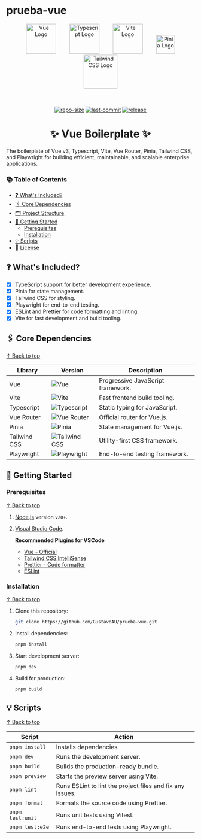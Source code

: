 # prueba-vue

<div align="center">
<a href="https://vuejs.org/" target="blank" style="margin: 0 1rem;"><img src="https://router.vuejs.org/logo.svg" width="80" alt="Vue Logo" /></a>
<a href="https://www.typescriptlang.org/" target="blank" style="margin: 0 1rem;"><img src="https://upload.wikimedia.org/wikipedia/commons/thumb/4/4c/Typescript_logo_2020.svg/1024px-Typescript_logo_2020.svg.png?20210506173343" width="80" alt="Typescript Logo" /></a>
<a href="https://vitejs.dev/" target="blank" style="margin: 0 1rem;"><img src="https://vitejs.dev/logo.svg" width="80" alt="Vite Logo" /></a>
<a href="https://pinia.vuejs.org/" target="blank" style="margin: 0 1rem;"><img src="https://pinia.vuejs.org/logo.svg" width="50" alt="Pinia Logo" /></a>
<a href="https://tailwindcss.com/" target="blank" style="margin: 0 1rem;"><img src="https://tailwindcss.com/_next/static/media/tailwindcss-logotype.8b6b5a5b.svg" width="90" alt="Tailwind CSS Logo" /></a>

<br><br>
[![repo-size](https://img.shields.io/github/repo-size/GustavoAU/prueba-vue.svg)](repo-size)
[![last-commit](https://img.shields.io/github/last-commit/GustavoAU/prueba-vue.svg)](last-commit)
[![release](https://img.shields.io/github/release/GustavoAU/prueba-vue.svg)](release)

<h1>✨ Vue Boilerplate ✨</h1>
</div>

The boilerplate of Vue v3, Typescript, Vite, Vue Router, Pinia, Tailwind CSS, and Playwright for building efficient, maintainable, and scalable enterprise applications.

### 📚 Table of Contents

- [❓ What's Included?](#-whats-included)
- [🖇️ Core Dependencies](#️-core-dependencies)
- [🗂️ Project Structure](#️-project-structure)
- [🚀 Getting Started](#-getting-started)
  - [Prerequisites](#prerequisites)
  - [Installation](#installation)
- [💡 Scripts](#-scripts)
- [📝 License](#-license)

## ❓ What's Included?

- [x] TypeScript support for better development experience.
- [x] Pinia for state management.
- [x] Tailwind CSS for styling.
- [x] Playwright for end-to-end testing.
- [x] ESLint and Prettier for code formatting and linting.
- [x] Vite for fast development and build tooling.

## 🖇️ Core Dependencies

[&#8593; Back to top](#-table-of-contents)

| Library      | Version                                                         | Description                       |
| ------------ | --------------------------------------------------------------- | --------------------------------- |
| Vue          | ![Vue](https://img.shields.io/badge/%5E3.5.13-blue.svg)         | Progressive JavaScript framework. |
| Vite         | ![Vite](https://img.shields.io/badge/%5E6.2.4-blue.svg)         | Fast frontend build tooling.      |
| Typescript   | ![Typescript](https://img.shields.io/badge/%5E5.8.0-blue.svg)   | Static typing for JavaScript.     |
| Vue Router   | ![Vue Router](https://img.shields.io/badge/%5E4.5.0-blue.svg)   | Official router for Vue.js.       |
| Pinia        | ![Pinia](https://img.shields.io/badge/%5E3.0.1-blue.svg)        | State management for Vue.js.      |
| Tailwind CSS | ![Tailwind CSS](https://img.shields.io/badge/%5E4.1.6-blue.svg) | Utility-first CSS framework.      |
| Playwright   | ![Playwright](https://img.shields.io/badge/%5E1.51.1-blue.svg)  | End-to-end testing framework.     |

## 🚀 Getting Started

### Prerequisites

[&#8593; Back to top](#-table-of-contents)

1. [Node.js](https://nodejs.org/en/) version `v20+`.
2. [Visual Studio Code](https://code.visualstudio.com/download).

   **Recommended Plugins for VSCode**

   - [Vue - Official](https://marketplace.visualstudio.com/items?itemName=Vue.volar)
   - [Tailwind CSS IntelliSense](https://marketplace.visualstudio.com/items?itemName=bradlc.vscode-tailwindcss)
   - [Prettier - Code formatter](https://marketplace.visualstudio.com/items?itemName=esbenp.prettier-vscode)
   - [ESLint](https://marketplace.visualstudio.com/items?itemName=dbaeumer.vscode-eslint)

### Installation

[&#8593; Back to top](#-table-of-contents)

1. Clone this repository:

   ```sh
   git clone https://github.com/GustavoAU/prueba-vue.git
   ```

2. Install dependencies:

   ```sh
   pnpm install
   ```

3. Start development server:

   ```sh
   pnpm dev
   ```

4. Build for production:

   ```sh
   pnpm build
   ```

## 💡 Scripts

[&#8593; Back to top](#-table-of-contents)

| Script           | Action                                                    |
| ---------------- | --------------------------------------------------------- |
| `pnpm install`   | Installs dependencies.                                    |
| `pnpm dev`       | Runs the development server.                              |
| `pnpm build`     | Builds the production-ready bundle.                       |
| `pnpm preview`   | Starts the preview server using Vite.                     |
| `pnpm lint`      | Runs ESLint to lint the project files and fix any issues. |
| `pnpm format`    | Formats the source code using Prettier.                   |
| `pnpm test:unit` | Runs unit tests using Vitest.                             |
| `pnpm test:e2e`  | Runs end-to-end tests using Playwright.                   |
